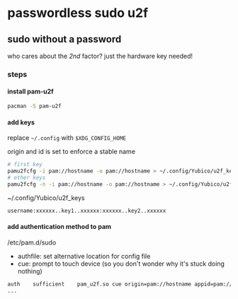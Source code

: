# passwordless sudo u2f

## sudo without a password

who cares about the _2nd_ factor?
just the hardware key needed!

### steps

#### install pam-u2f

```sh
pacman -S pam-u2f
```

#### add keys

replace `~/.config` with `$XDG_CONFIG_HOME`

origin and id is set to enforce a stable name

```sh
# first key
pamu2fcfg -i pam://hostname -o pam://hostname > ~/.config/Yubico/u2f_keys
# other keys
pamu2fcfg -n -i pam://hostname -o pam://hostname > ~/.config/Yubico/u2f_keys
```

~/.config/Yubico/u2f_keys

```txt
username:xxxxxx..key1..xxxxxx:xxxxxx..key2..xxxxxx
```

#### add authentication method to pam

/etc/pam.d/sudo

- authfile: set alternative location for config file
- cue: prompt to touch device (so you don't wonder why it's stuck doing nothing)

```txt
auth    sufficient    pam_u2f.so cue origin=pam://hostname appid=pam://hostname
...
```

